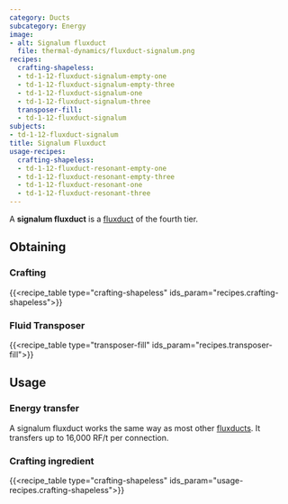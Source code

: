 ```yaml
---
category: Ducts
subcategory: Energy
image:
- alt: Signalum fluxduct
  file: thermal-dynamics/fluxduct-signalum.png
recipes:
  crafting-shapeless:
  - td-1-12-fluxduct-signalum-empty-one
  - td-1-12-fluxduct-signalum-empty-three
  - td-1-12-fluxduct-signalum-one
  - td-1-12-fluxduct-signalum-three
  transposer-fill:
  - td-1-12-fluxduct-signalum
subjects:
- td-1-12-fluxduct-signalum
title: Signalum Fluxduct
usage-recipes:
  crafting-shapeless:
  - td-1-12-fluxduct-resonant-empty-one
  - td-1-12-fluxduct-resonant-empty-three
  - td-1-12-fluxduct-resonant-one
  - td-1-12-fluxduct-resonant-three
---
```


A **signalum fluxduct** is a [fluxduct](../fluxducts/) of the fourth tier.


Obtaining
---------

### Crafting
{{<recipe_table type="crafting-shapeless" ids_param="recipes.crafting-shapeless">}}

### Fluid Transposer
{{<recipe_table type="transposer-fill" ids_param="recipes.transposer-fill">}}


Usage
-----

### Energy transfer
A signalum fluxduct works the same way as most other
[fluxducts](../fluxducts/). It transfers up to 16,000 RF/t per connection.

### Crafting ingredient
{{<recipe_table type="crafting-shapeless" ids_param="usage-recipes.crafting-shapeless">}}
